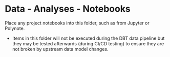 # Data - Analyses - Notebooks

Place any project notebooks into this folder, such as from Jupyter or Polynote.

* Items in this folder will not be executed during the DBT data pipeline but they may be tested afterwards (during CI/CD testing) to ensure they are not broken by upstream data model changes.

